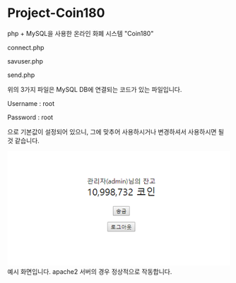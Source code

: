 # Project-Coin180
php + MySQL을 사용한 온라인 화폐 시스템 "Coin180"

connect.php

savuser.php

send.php

위의 3가지 파일은 MySQL DB에 연결되는 코드가 있는 파일입니다.

Username : root

Password : root

으로 기본값이 설정되어 있으니, 그에 맞추어 사용하시거나 변경하셔서 사용하시면 될 것 같습니다.

![텍스트](view.png)
예시 화면입니다. apache2 서버의 경우 정상적으로 작동합니다.

